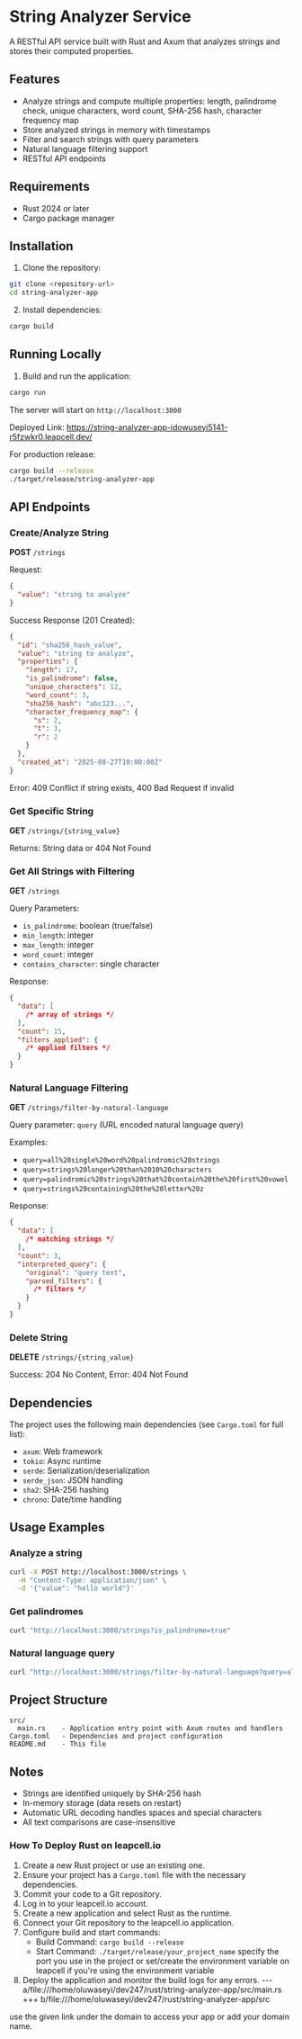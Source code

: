 # String Analyzer Service

A RESTful API service built with Rust and Axum that analyzes strings and stores their computed properties.

## Features

- Analyze strings and compute multiple properties: length, palindrome check, unique characters, word count, SHA-256 hash, character frequency map
- Store analyzed strings in memory with timestamps
- Filter and search strings with query parameters
- Natural language filtering support
- RESTful API endpoints

## Requirements

- Rust 2024 or later
- Cargo package manager

## Installation

1. Clone the repository:

```bash
git clone <repository-url>
cd string-analyzer-app
```

2. Install dependencies:

```bash
cargo build
```

## Running Locally

1. Build and run the application:

```bash
cargo run
```

The server will start on `http://localhost:3000`

Deployed Link: https://string-analyzer-app-idowuseyi5141-r5fzwkr0.leapcell.dev/

For production release:

```bash
cargo build --release
./target/release/string-analyzer-app
```

## API Endpoints

### Create/Analyze String

**POST** `/strings`

Request:

```json
{
  "value": "string to analyze"
}
```

Success Response (201 Created):

```json
{
  "id": "sha256_hash_value",
  "value": "string to analyze",
  "properties": {
    "length": 17,
    "is_palindrome": false,
    "unique_characters": 12,
    "word_count": 3,
    "sha256_hash": "abc123...",
    "character_frequency_map": {
      "s": 2,
      "t": 3,
      "r": 2
    }
  },
  "created_at": "2025-08-27T10:00:00Z"
}
```

Error: 409 Conflict if string exists, 400 Bad Request if invalid

### Get Specific String

**GET** `/strings/{string_value}`

Returns: String data or 404 Not Found

### Get All Strings with Filtering

**GET** `/strings`

Query Parameters:

- `is_palindrome`: boolean (true/false)
- `min_length`: integer
- `max_length`: integer
- `word_count`: integer
- `contains_character`: single character

Response:

```json
{
  "data": [
    /* array of strings */
  ],
  "count": 15,
  "filters_applied": {
    /* applied filters */
  }
}
```

### Natural Language Filtering

**GET** `/strings/filter-by-natural-language`

Query parameter: `query` (URL encoded natural language query)

Examples:

- `query=all%20single%20word%20palindromic%20strings`
- `query=strings%20longer%20than%2010%20characters`
- `query=palindromic%20strings%20that%20contain%20the%20first%20vowel`
- `query=strings%20containing%20the%20letter%20z`

Response:

```json
{
  "data": [
    /* matching strings */
  ],
  "count": 3,
  "interpreted_query": {
    "original": "query text",
    "parsed_filters": {
      /* filters */
    }
  }
}
```

### Delete String

**DELETE** `/strings/{string_value}`

Success: 204 No Content, Error: 404 Not Found

## Dependencies

The project uses the following main dependencies (see `Cargo.toml` for full list):

- `axum`: Web framework
- `tokio`: Async runtime
- `serde`: Serialization/deserialization
- `serde_json`: JSON handling
- `sha2`: SHA-256 hashing
- `chrono`: Date/time handling

## Usage Examples

### Analyze a string

```bash
curl -X POST http://localhost:3000/strings \
  -H "Content-Type: application/json" \
  -d '{"value": "hello world"}'
```

### Get palindromes

```bash
curl "http://localhost:3000/strings?is_palindrome=true"
```

### Natural language query

```bash
curl "http://localhost:3000/strings/filter-by-natural-language?query=all%20single%20word%20palindromic%20strings"
```

## Project Structure

```
src/
  main.rs    - Application entry point with Axum routes and handlers
Cargo.toml   - Dependencies and project configuration
README.md    - This file
```

## Notes

- Strings are identified uniquely by SHA-256 hash
- In-memory storage (data resets on restart)
- Automatic URL decoding handles spaces and special characters
- All text comparisons are case-insensitive

### How To Deploy Rust on leapcell.io

1. Create a new Rust project or use an existing one.
2. Ensure your project has a `Cargo.toml` file with the necessary dependencies.
3. Commit your code to a Git repository.
4. Log in to your leapcell.io account.
5. Create a new application and select Rust as the runtime.
6. Connect your Git repository to the leapcell.io application.
7. Configure build and start commands:
   - Build Command: `cargo build --release`
   - Start Command: `./target/release/your_project_name`
     specify the port you use in the project or set/create the environment variable on leapcell if you're using the environment variable
8. Deploy the application and monitor the build logs for any errors.
   --- a/file:///home/oluwaseyi/dev247/rust/string-analyzer-app/src/main.rs
   +++ b/file:///home/oluwaseyi/dev247/rust/string-analyzer-app/src

use the given link under the domain to access your app or add your domain name.
